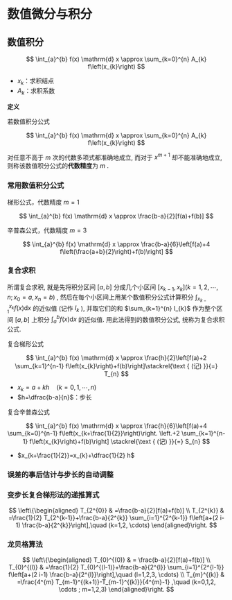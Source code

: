 # 数值微分与积分


## 数值积分

$$
\int_{a}^{b} f(x) \mathrm{d} x \approx \sum_{k=0}^{n} A_{k} f\left(x_{k}\right)
$$

- $x_{k}$：求积结点
- $A_{k}$：求积系数

**定义**

若数值积分公式

$$
\int_{a}^{b} f(x) \mathrm{d} x \approx \sum_{k=0}^{n} A_{k} f\left(x_{k}\right)
$$

对任意不高于  $m$  次的代数多项式都准确地成立, 而对于  $x^{m+1}$  却不能准确地成立, 则称该数值积分公式的**代数精度**为  $m$ .

### 常用数值积分公式

梯形公式，代数精度 $m=1$

$$
\int_{a}^{b} f(x) \mathrm{d} x \approx \frac{b-a}{2}[f(a)+f(b)]
$$

辛普森公式，代数精度 $m=3$

$$
\int_{a}^{b} f(x) \mathrm{d} x \approx \frac{b-a}{6}\left[f(a)+4 f\left(\frac{a+b}{2}\right)+f(b)\right]
$$

### 复合求积

所谓复合求积, 就是先将积分区间  $[a, b]$  分成几个小区间  $\left[x_{k-1}, x_{k}\right](k=1 ,  \left.2, \cdots, n ; x_{0}=a, x_{n}=b\right)$ , 然后在每个小区间上用某个数值积分公式计算积分  $\int_{x_{k-1}}^{x_{k}} f(x) \mathrm{d} x$  的近似值 (记作  $I_{k}$  ), 并取它们的和  $\sum_{k=1}^{n} I_{k}$  作为整个区间  $[a, b]$  上积分  $\int_{a}^{b} f(x) \mathrm{d} x$  的近似值. 用此法得到的数值积分公式, 统称为复合求积公式.

复合梯形公式

$$
\int_{a}^{b} f(x) \mathrm{d} x \approx \frac{h}{2}\left[f(a)+2 \sum_{k=1}^{n-1} f\left(x_{k}\right)+f(b)\right]\stackrel{\text { (记) }}{=} T_{n}
$$

- $x_{k}=a+k h \quad(k=0,1, \cdots, n)$
- $h=\dfrac{b-a}{n}$：步长

复合辛普森公式

$$
\int_{a}^{b} f(x) \mathrm{d} x \approx \frac{h}{6}\left[f(a)+4 \sum_{k=0}^{n-1} f\left(x_{k+\frac{1}{2}}\right)\right. \left.+2 \sum_{k=1}^{n-1} f\left(x_{k}\right)+f(b)\right] \stackrel{\text { (记) }}{=} S_{n}
$$

- $x_{k+\frac{1}{2}}=x_{k}+\dfrac{1}{2} h$

### 误差的事后估计与步长的自动调整

### 变步长复合梯形法的递推算式

$$
\left\{\begin{aligned}
T_{2^{0}} & =\frac{b-a}{2}[f(a)+f(b)] \\
T_{2^{k}} & =\frac{1}{2} T_{2^{k-1}}+\frac{b-a}{2^{k}} \sum_{i=1}^{2^{k-1}} f\left[a+(2 i-1) \frac{b-a}{2^{k}}\right],\quad (k=1,2, \cdots)
\end{aligned}\right.
$$

### 龙贝格算法

$$
\left\{\begin{aligned}
T_{0}^{(0)} & = \frac{b-a}{2}[f(a)+f(b)] \\
T_{0}^{(l)} & =\frac{1}{2} T_{0}^{(l-1)}+\frac{b-a}{2^{l}} \sum_{i=1}^{2^{l-1}} f\left[a+(2 i-1) \frac{b-a}{2^{l}}\right],\quad (l=1,2,3, \cdots) \\
T_{m}^{(k)} & =\frac{4^{m} T_{m-1}^{(k+1)}-T_{m-1}^{(k)}}{4^{m}-1} ,\quad (k=0,1,2, \cdots ; m=1,2,3)
\end{aligned}\right.
$$



